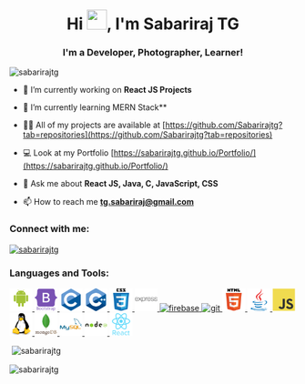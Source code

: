 <h1 align="center">Hi <img src="https://raw.githubusercontent.com/TheDudeThatCode/TheDudeThatCode/master/Assets/Hi.gif" width=35 height=35>, I'm Sabariraj TG</h1>
<h3 align="center">I'm a Developer, Photographer, Learner!</h3>

<p align="left"> <img src="https://komarev.com/ghpvc/?username=sabarirajtg&label=Profile%20views&color=0e75b6&style=flat" alt="sabarirajtg" /> </p>

- 🔭 I’m currently working on **React JS Projects**

- 🌱 I’m currently learning MERN Stack**

- 👨‍💻 All of my projects are available at [https://github.com/Sabarirajtg?tab=repositories](https://github.com/Sabarirajtg?tab=repositories)

- 💻 Look at my Portfolio [https://sabarirajtg.github.io/Portfolio/](https://sabarirajtg.github.io/Portfolio/)

- 💬 Ask me about **React JS, Java, C, JavaScript, CSS**

- 📫 How to reach me **tg.sabariraj@gmail.com**

<h3 align="left">Connect with me:</h3>
<p align="left">
<a href="https://in.linkedin.com/in/sabariraj-tg-bb4387169" target="blank"><img align="center" src="https://cdn.jsdelivr.net/npm/simple-icons@3.0.1/icons/linkedin.svg" alt="sabarirajtg" height="30" width="40" /></a>
</p>

<h3 align="left">Languages and Tools:</h3>
<p align="left"> <a href="https://developer.android.com" target="_blank"> <img src="https://raw.githubusercontent.com/devicons/devicon/master/icons/android/android-original-wordmark.svg" alt="android" width="40" height="40"/> </a> <a href="https://getbootstrap.com" target="_blank"> <img src="https://raw.githubusercontent.com/devicons/devicon/master/icons/bootstrap/bootstrap-plain-wordmark.svg" alt="bootstrap" width="40" height="40"/> </a> <a href="https://www.cprogramming.com/" target="_blank"> <img src="https://raw.githubusercontent.com/devicons/devicon/master/icons/c/c-original.svg" alt="c" width="40" height="40"/> </a> <a href="https://www.w3schools.com/cpp/" target="_blank"> <img src="https://raw.githubusercontent.com/devicons/devicon/master/icons/cplusplus/cplusplus-original.svg" alt="cplusplus" width="40" height="40"/> </a> <a href="https://www.w3schools.com/css/" target="_blank"> <img src="https://raw.githubusercontent.com/devicons/devicon/master/icons/css3/css3-original-wordmark.svg" alt="css3" width="40" height="40"/> </a> <a href="https://expressjs.com" target="_blank"> <img src="https://raw.githubusercontent.com/devicons/devicon/master/icons/express/express-original-wordmark.svg" alt="express" width="40" height="40"/> </a> <a href="https://firebase.google.com/" target="_blank"> <img src="https://www.vectorlogo.zone/logos/firebase/firebase-icon.svg" alt="firebase" width="40" height="40"/> </a> <a href="https://git-scm.com/" target="_blank"> <img src="https://www.vectorlogo.zone/logos/git-scm/git-scm-icon.svg" alt="git" width="40" height="40"/> </a> <a href="https://www.w3.org/html/" target="_blank"> <img src="https://raw.githubusercontent.com/devicons/devicon/master/icons/html5/html5-original-wordmark.svg" alt="html5" width="40" height="40"/> </a> <a href="https://www.java.com" target="_blank"> <img src="https://raw.githubusercontent.com/devicons/devicon/master/icons/java/java-original.svg" alt="java" width="40" height="40"/> </a> <a href="https://developer.mozilla.org/en-US/docs/Web/JavaScript" target="_blank"> <img src="https://raw.githubusercontent.com/devicons/devicon/master/icons/javascript/javascript-original.svg" alt="javascript" width="40" height="40"/> </a> <a href="https://www.linux.org/" target="_blank"> <img src="https://raw.githubusercontent.com/devicons/devicon/master/icons/linux/linux-original.svg" alt="linux" width="40" height="40"/> </a> <a href="https://www.mongodb.com/" target="_blank"> <img src="https://raw.githubusercontent.com/devicons/devicon/master/icons/mongodb/mongodb-original-wordmark.svg" alt="mongodb" width="40" height="40"/> </a> <a href="https://www.mysql.com/" target="_blank"> <img src="https://raw.githubusercontent.com/devicons/devicon/master/icons/mysql/mysql-original-wordmark.svg" alt="mysql" width="40" height="40"/> </a> <a href="https://nodejs.org" target="_blank"> <img src="https://raw.githubusercontent.com/devicons/devicon/master/icons/nodejs/nodejs-original-wordmark.svg" alt="nodejs" width="40" height="40"/> </a> <a href="https://reactjs.org/" target="_blank"> <img src="https://raw.githubusercontent.com/devicons/devicon/master/icons/react/react-original-wordmark.svg" alt="react" width="40" height="40"/> </a> </p>

<p>&nbsp;<img align="center" src="https://github-readme-stats.vercel.app/api?username=sabarirajtg&show_icons=true&locale=en" alt="sabarirajtg" /></p>

<p><img align="center" src="https://github-readme-streak-stats.herokuapp.com/?user=sabarirajtg&" alt="sabarirajtg" /></p>
